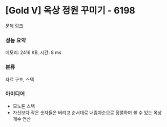 # [Gold V] 옥상 정원 꾸미기 - 6198 

[문제 링크](https://www.acmicpc.net/problem/6198) 

### 성능 요약

메모리: 2416 KB, 시간: 8 ms

### 분류

자료 구조, 스택

### 아이디어

- 모노톤 스택
- 자신보다 작은 숫자들은 버리고 순서대로 내림차순으로 정렬하며 볼 수 있는 옥상 개수 연산
